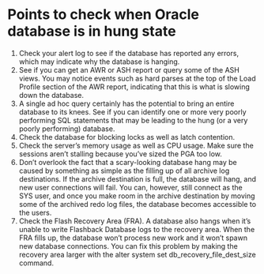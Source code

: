 # Points to check when Oracle database is in hung state
1. Check your alert log to see if the database has reported any errors, which may indicate why the database is hanging.  
2. See if you can get an AWR or ASH report or query some of the ASH views. You may notice events such as hard parses at the top of the Load Profile section of the AWR report, indicating that this is what is slowing down the database.  
3. A single ad hoc query certainly has the potential to bring an entire database to its knees. See if you can identify one or more very poorly performing SQL statements that may be leading to the hung (or a very poorly performing) database.  
4. Check the database for blocking locks as well as latch contention.  
5. Check the server’s memory usage as well as CPU usage. Make sure the sessions aren’t stalling because you’ve sized the PGA too low.  
6. Don’t overlook the fact that a scary-looking database hang may be caused by something as simple as the filling up of all archive log destinations. If the archive destination is full, the database will hang, and new user connections will fail. You can, however, still connect as the SYS user, and once you make room in the archive destination by moving some of the archived redo log files, the database becomes accessible to the users.  
7. Check the Flash Recovery Area (FRA). A database also hangs when it’s unable to write Flashback Database logs to the recovery area. When the FRA fills up, the database won’t process new work and it won’t spawn new database connections. You can fix this problem by making the recovery area larger with the alter system set db_recovery_file_dest_size command.  
